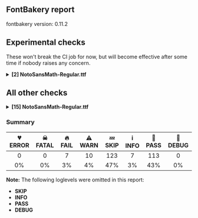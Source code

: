 ## FontBakery report

fontbakery version: 0.11.2

<h2>Experimental checks</h2><p>These won't break the CI job for now, but will become effective after some time if nobody raises any concern.</p><details><summary><b>[2] NotoSansMath-Regular.ttf</b></summary><div><details><summary>🔥 <b>FAIL:</b> Check tabular widths don't have kerning. (<a href="https://font-bakery.readthedocs.io/en/stable/fontbakery/profiles/universal.html#com.google.fonts/check/tabular_kerning">com.google.fonts/check/tabular_kerning</a>)</summary><div>


* 🔥 **FAIL** Kerning between zero and u1D6E8.ssty2 is not zero [code: has-tabular-kerning]
* 🔥 **FAIL** Kerning between one and u1D6E8.ssty2 is not zero [code: has-tabular-kerning]
* 🔥 **FAIL** Kerning between two and u1D6E8.ssty2 is not zero [code: has-tabular-kerning]
* 🔥 **FAIL** Kerning between three and u1D6E8.ssty2 is not zero [code: has-tabular-kerning]
* 🔥 **FAIL** Kerning between four and u1D6E8.ssty2 is not zero [code: has-tabular-kerning]
* 🔥 **FAIL** Kerning between five and u1D6E8.ssty2 is not zero [code: has-tabular-kerning]
* 🔥 **FAIL** Kerning between six and u1D6E8.ssty2 is not zero [code: has-tabular-kerning]
* 🔥 **FAIL** Kerning between seven and u1D6E8.ssty2 is not zero [code: has-tabular-kerning]
* 🔥 **FAIL** Kerning between eight and u1D6E8.ssty2 is not zero [code: has-tabular-kerning]
* 🔥 **FAIL** Kerning between nine and u1D6E8.ssty2 is not zero [code: has-tabular-kerning]
</div></details><details><summary>🔥 <b>FAIL:</b> Ensure the font supports case swapping for all its glyphs. (<a href="https://font-bakery.readthedocs.io/en/stable/fontbakery/profiles/universal.html#com.google.fonts/check/case_mapping">com.google.fonts/check/case_mapping</a>)</summary><div>


* 🔥 **FAIL** The following glyphs lack their case-swapping counterparts:

| Glyph present in the font | Missing case-swapping counterpart |
| :--- | :--- |
| U+0123: LATIN SMALL LETTER G WITH CEDILLA | U+0122: LATIN CAPITAL LETTER G WITH CEDILLA |

 [code: missing-case-counterparts]
</div></details><br></div></details><h2>All other checks</h2><details><summary><b>[15] NotoSansMath-Regular.ttf</b></summary><div><details><summary>🔥 <b>FAIL:</b> Check Google Fonts glyph coverage. (<a href="https://font-bakery.readthedocs.io/en/stable/fontbakery/profiles/googlefonts.html#com.google.fonts/check/glyph_coverage">com.google.fonts/check/glyph_coverage</a>)</summary><div>


* 🔥 **FAIL** Missing required codepoints:

	- 0x00A1 (INVERTED EXCLAMATION MARK)


	- 0x00A8 (DIAERESIS)


	- 0x00AA (FEMININE ORDINAL INDICATOR)


	- 0x00AB (LEFT-POINTING DOUBLE ANGLE QUOTATION MARK)


	- 0x00AF (MACRON)


	- 0x00B4 (ACUTE ACCENT)


	- 0x00B6 (PILCROW SIGN)


	- 0x00BA (MASCULINE ORDINAL INDICATOR)


	- 0x00BB (RIGHT-POINTING DOUBLE ANGLE QUOTATION MARK)


	- 0x00BF (INVERTED QUESTION MARK)


	- 0x00C0 (LATIN CAPITAL LETTER A WITH GRAVE)


	- 0x00C1 (LATIN CAPITAL LETTER A WITH ACUTE)


	- 0x00C2 (LATIN CAPITAL LETTER A WITH CIRCUMFLEX)


	- 0x00C3 (LATIN CAPITAL LETTER A WITH TILDE)


	- 0x00C4 (LATIN CAPITAL LETTER A WITH DIAERESIS)


	- 0x00C6 (LATIN CAPITAL LETTER AE)


	- 0x00C8 (LATIN CAPITAL LETTER E WITH GRAVE)


	- 0x00C9 (LATIN CAPITAL LETTER E WITH ACUTE)


	- 0x00CA (LATIN CAPITAL LETTER E WITH CIRCUMFLEX)


	- 0x00CB (LATIN CAPITAL LETTER E WITH DIAERESIS)


	- 0x00CC (LATIN CAPITAL LETTER I WITH GRAVE)


	- 0x00CD (LATIN CAPITAL LETTER I WITH ACUTE)


	- 0x00CE (LATIN CAPITAL LETTER I WITH CIRCUMFLEX)


	- 0x00CF (LATIN CAPITAL LETTER I WITH DIAERESIS)


	- 0x00D1 (LATIN CAPITAL LETTER N WITH TILDE)


	- 0x00D2 (LATIN CAPITAL LETTER O WITH GRAVE)


	- 0x00D3 (LATIN CAPITAL LETTER O WITH ACUTE)


	- 0x00D4 (LATIN CAPITAL LETTER O WITH CIRCUMFLEX)


	- 0x00D5 (LATIN CAPITAL LETTER O WITH TILDE)


	- 0x00D6 (LATIN CAPITAL LETTER O WITH DIAERESIS)


	- 0x00D8 (LATIN CAPITAL LETTER O WITH STROKE)


	- 0x00D9 (LATIN CAPITAL LETTER U WITH GRAVE)


	- 0x00DA (LATIN CAPITAL LETTER U WITH ACUTE)


	- 0x00DB (LATIN CAPITAL LETTER U WITH CIRCUMFLEX)


	- 0x00DC (LATIN CAPITAL LETTER U WITH DIAERESIS)


	- 0x00DD (LATIN CAPITAL LETTER Y WITH ACUTE)


	- 0x00DF (LATIN SMALL LETTER SHARP S)


	- 0x00E0 (LATIN SMALL LETTER A WITH GRAVE)


	- 0x00E1 (LATIN SMALL LETTER A WITH ACUTE)


	- 0x00E2 (LATIN SMALL LETTER A WITH CIRCUMFLEX)


	- 0x00E3 (LATIN SMALL LETTER A WITH TILDE)


	- 0x00E4 (LATIN SMALL LETTER A WITH DIAERESIS)


	- 0x00E6 (LATIN SMALL LETTER AE)


	- 0x00E8 (LATIN SMALL LETTER E WITH GRAVE)


	- 0x00E9 (LATIN SMALL LETTER E WITH ACUTE)


	- 0x00EA (LATIN SMALL LETTER E WITH CIRCUMFLEX)


	- 0x00EB (LATIN SMALL LETTER E WITH DIAERESIS)


	- 0x00EC (LATIN SMALL LETTER I WITH GRAVE)


	- 0x00ED (LATIN SMALL LETTER I WITH ACUTE)


	- 0x00EE (LATIN SMALL LETTER I WITH CIRCUMFLEX)


	- 0x00EF (LATIN SMALL LETTER I WITH DIAERESIS)


	- 0x00F1 (LATIN SMALL LETTER N WITH TILDE)


	- 0x00F2 (LATIN SMALL LETTER O WITH GRAVE)


	- 0x00F3 (LATIN SMALL LETTER O WITH ACUTE)


	- 0x00F4 (LATIN SMALL LETTER O WITH CIRCUMFLEX)


	- 0x00F5 (LATIN SMALL LETTER O WITH TILDE)


	- 0x00F6 (LATIN SMALL LETTER O WITH DIAERESIS)


	- 0x00F8 (LATIN SMALL LETTER O WITH STROKE)


	- 0x00F9 (LATIN SMALL LETTER U WITH GRAVE)


	- 0x00FA (LATIN SMALL LETTER U WITH ACUTE)


	- 0x00FB (LATIN SMALL LETTER U WITH CIRCUMFLEX)


	- 0x00FC (LATIN SMALL LETTER U WITH DIAERESIS)


	- 0x00FD (LATIN SMALL LETTER Y WITH ACUTE)


	- 0x00FF (LATIN SMALL LETTER Y WITH DIAERESIS)


	- 0x0100 (LATIN CAPITAL LETTER A WITH MACRON)


	- 0x0101 (LATIN SMALL LETTER A WITH MACRON)


	- 0x0102 (LATIN CAPITAL LETTER A WITH BREVE)


	- 0x0103 (LATIN SMALL LETTER A WITH BREVE)


	- 0x0104 (LATIN CAPITAL LETTER A WITH OGONEK)


	- 0x0105 (LATIN SMALL LETTER A WITH OGONEK)


	- 0x0106 (LATIN CAPITAL LETTER C WITH ACUTE)


	- 0x0107 (LATIN SMALL LETTER C WITH ACUTE)


	- 0x010A (LATIN CAPITAL LETTER C WITH DOT ABOVE)


	- 0x010B (LATIN SMALL LETTER C WITH DOT ABOVE)


	- 0x010C (LATIN CAPITAL LETTER C WITH CARON)


	- 0x010D (LATIN SMALL LETTER C WITH CARON)


	- 0x010E (LATIN CAPITAL LETTER D WITH CARON)


	- 0x010F (LATIN SMALL LETTER D WITH CARON)


	- 0x0110 (LATIN CAPITAL LETTER D WITH STROKE)


	- 0x0111 (LATIN SMALL LETTER D WITH STROKE)


	- 0x0112 (LATIN CAPITAL LETTER E WITH MACRON)


	- 0x0113 (LATIN SMALL LETTER E WITH MACRON)


	- 0x0116 (LATIN CAPITAL LETTER E WITH DOT ABOVE)


	- 0x0117 (LATIN SMALL LETTER E WITH DOT ABOVE)


	- 0x0118 (LATIN CAPITAL LETTER E WITH OGONEK)


	- 0x0119 (LATIN SMALL LETTER E WITH OGONEK)


	- 0x011A (LATIN CAPITAL LETTER E WITH CARON)


	- 0x011B (LATIN SMALL LETTER E WITH CARON)


	- 0x011E (LATIN CAPITAL LETTER G WITH BREVE)


	- 0x011F (LATIN SMALL LETTER G WITH BREVE)


	- 0x0120 (LATIN CAPITAL LETTER G WITH DOT ABOVE)


	- 0x0121 (LATIN SMALL LETTER G WITH DOT ABOVE)


	- 0x0122 (LATIN CAPITAL LETTER G WITH CEDILLA)


	- 0x0126 (LATIN CAPITAL LETTER H WITH STROKE)


	- 0x0127 (LATIN SMALL LETTER H WITH STROKE)


	- 0x012A (LATIN CAPITAL LETTER I WITH MACRON)


	- 0x012B (LATIN SMALL LETTER I WITH MACRON)


	- 0x012E (LATIN CAPITAL LETTER I WITH OGONEK)


	- 0x012F (LATIN SMALL LETTER I WITH OGONEK)


	- 0x0130 (LATIN CAPITAL LETTER I WITH DOT ABOVE)


	- 0x0136 (LATIN CAPITAL LETTER K WITH CEDILLA)


	- 0x0137 (LATIN SMALL LETTER K WITH CEDILLA)


	- 0x0139 (LATIN CAPITAL LETTER L WITH ACUTE)


	- 0x013A (LATIN SMALL LETTER L WITH ACUTE)


	- 0x013B (LATIN CAPITAL LETTER L WITH CEDILLA)


	- 0x013C (LATIN SMALL LETTER L WITH CEDILLA)


	- 0x013D (LATIN CAPITAL LETTER L WITH CARON)


	- 0x013E (LATIN SMALL LETTER L WITH CARON)


	- 0x0141 (LATIN CAPITAL LETTER L WITH STROKE)


	- 0x0142 (LATIN SMALL LETTER L WITH STROKE)


	- 0x0143 (LATIN CAPITAL LETTER N WITH ACUTE)


	- 0x0144 (LATIN SMALL LETTER N WITH ACUTE)


	- 0x0145 (LATIN CAPITAL LETTER N WITH CEDILLA)


	- 0x0146 (LATIN SMALL LETTER N WITH CEDILLA)


	- 0x0147 (LATIN CAPITAL LETTER N WITH CARON)


	- 0x0148 (LATIN SMALL LETTER N WITH CARON)


	- 0x0150 (LATIN CAPITAL LETTER O WITH DOUBLE ACUTE)


	- 0x0151 (LATIN SMALL LETTER O WITH DOUBLE ACUTE)


	- 0x0152 (LATIN CAPITAL LIGATURE OE)


	- 0x0153 (LATIN SMALL LIGATURE OE)


	- 0x0154 (LATIN CAPITAL LETTER R WITH ACUTE)


	- 0x0155 (LATIN SMALL LETTER R WITH ACUTE)


	- 0x0158 (LATIN CAPITAL LETTER R WITH CARON)


	- 0x0159 (LATIN SMALL LETTER R WITH CARON)


	- 0x015A (LATIN CAPITAL LETTER S WITH ACUTE)


	- 0x015B (LATIN SMALL LETTER S WITH ACUTE)


	- 0x015E (LATIN CAPITAL LETTER S WITH CEDILLA)


	- 0x015F (LATIN SMALL LETTER S WITH CEDILLA)


	- 0x0160 (LATIN CAPITAL LETTER S WITH CARON)


	- 0x0161 (LATIN SMALL LETTER S WITH CARON)


	- 0x0164 (LATIN CAPITAL LETTER T WITH CARON)


	- 0x0165 (LATIN SMALL LETTER T WITH CARON)


	- 0x016A (LATIN CAPITAL LETTER U WITH MACRON)


	- 0x016B (LATIN SMALL LETTER U WITH MACRON)


	- 0x016E (LATIN CAPITAL LETTER U WITH RING ABOVE)


	- 0x016F (LATIN SMALL LETTER U WITH RING ABOVE)


	- 0x0170 (LATIN CAPITAL LETTER U WITH DOUBLE ACUTE)


	- 0x0171 (LATIN SMALL LETTER U WITH DOUBLE ACUTE)


	- 0x0172 (LATIN CAPITAL LETTER U WITH OGONEK)


	- 0x0173 (LATIN SMALL LETTER U WITH OGONEK)


	- 0x0174 (LATIN CAPITAL LETTER W WITH CIRCUMFLEX)


	- 0x0175 (LATIN SMALL LETTER W WITH CIRCUMFLEX)


	- 0x0176 (LATIN CAPITAL LETTER Y WITH CIRCUMFLEX)


	- 0x0177 (LATIN SMALL LETTER Y WITH CIRCUMFLEX)


	- 0x0178 (LATIN CAPITAL LETTER Y WITH DIAERESIS)


	- 0x0179 (LATIN CAPITAL LETTER Z WITH ACUTE)


	- 0x017A (LATIN SMALL LETTER Z WITH ACUTE)


	- 0x017B (LATIN CAPITAL LETTER Z WITH DOT ABOVE)


	- 0x017C (LATIN SMALL LETTER Z WITH DOT ABOVE)


	- 0x017D (LATIN CAPITAL LETTER Z WITH CARON)


	- 0x017E (LATIN SMALL LETTER Z WITH CARON)


	- 0x0218 (LATIN CAPITAL LETTER S WITH COMMA BELOW)


	- 0x0219 (LATIN SMALL LETTER S WITH COMMA BELOW)


	- 0x021A (LATIN CAPITAL LETTER T WITH COMMA BELOW)


	- 0x021B (LATIN SMALL LETTER T WITH COMMA BELOW)


	- 0x02C7 (CARON)


	- 0x02D8 (BREVE)


	- 0x02D9 (DOT ABOVE)


	- 0x02DB (OGONEK)


	- 0x02DC (SMALL TILDE)


	- 0x02DD (DOUBLE ACUTE ACCENT)


	- 0x0328 (COMBINING OGONEK)


	- 0x1E80 (LATIN CAPITAL LETTER W WITH GRAVE)


	- 0x1E81 (LATIN SMALL LETTER W WITH GRAVE)


	- 0x1E82 (LATIN CAPITAL LETTER W WITH ACUTE)


	- 0x1E83 (LATIN SMALL LETTER W WITH ACUTE)


	- 0x1E84 (LATIN CAPITAL LETTER W WITH DIAERESIS)


	- 0x1E85 (LATIN SMALL LETTER W WITH DIAERESIS)


	- 0x1E9E (LATIN CAPITAL LETTER SHARP S)


	- 0x1EF2 (LATIN CAPITAL LETTER Y WITH GRAVE)


	- 0x1EF3 (LATIN SMALL LETTER Y WITH GRAVE)


	- 0x2013 (EN DASH)


	- 0x2014 (EM DASH)


	- 0x201A (SINGLE LOW-9 QUOTATION MARK)


	- 0x201E (DOUBLE LOW-9 QUOTATION MARK)


	- 0x2022 (BULLET)


	- 0x2039 (SINGLE LEFT-POINTING ANGLE QUOTATION MARK)


	- 0x203A (SINGLE RIGHT-POINTING ANGLE QUOTATION MARK)


	- 0x2122 (TRADE MARK SIGN)
 [code: missing-codepoints]
</div></details><details><summary>🔥 <b>FAIL:</b> Version number has increased since previous release on Google Fonts? (<a href="https://font-bakery.readthedocs.io/en/stable/fontbakery/profiles/googlefonts.html#com.google.fonts/check/version_bump">com.google.fonts/check/version_bump</a>)</summary><div>


* 🔥 **FAIL** Version number 2.539 is equal to version on google/fonts **GitHub repo**.
</div></details><details><summary>🔥 <b>FAIL:</b> Noto fonts must have an ARTICLE.en_us.html file (<a href="https://font-bakery.readthedocs.io/en/stable/fontbakery/profiles/googlefonts.html#com.google.fonts/check/description/noto_has_article">com.google.fonts/check/description/noto_has_article</a>)</summary><div>


* 🔥 **FAIL** This is a Noto font but it lacks an ARTICLE.en_us.html file [code: missing-article]
</div></details><details><summary>🔥 <b>FAIL:</b> Checking OS/2 usWinAscent & usWinDescent. (<a href="https://font-bakery.readthedocs.io/en/stable/fontbakery/profiles/universal.html#com.google.fonts/check/family/win_ascent_and_descent">com.google.fonts/check/family/win_ascent_and_descent</a>)</summary><div>


* 🔥 **FAIL** OS/2.usWinAscent value should be equal or greater than 2962, but got 2685 instead [code: ascent]
* 🔥 **FAIL** OS/2.usWinDescent value should be equal or greater than 2406, but got 1572 instead [code: descent]
</div></details><details><summary>🔥 <b>FAIL:</b> Check that legacy accents aren't used in composite glyphs. (<a href="https://font-bakery.readthedocs.io/en/stable/fontbakery/profiles/universal.html#com.google.fonts/check/legacy_accents">com.google.fonts/check/legacy_accents</a>)</summary><div>


* 🔥 **FAIL** Width of legacy accent "grave" is zero. [code: legacy-accents-width]
* ⚠ **WARN** Glyph "Aring" has a legacy accent component  (ring). It needs to be replaced by a combining mark. [code: legacy-accents-component]
* ⚠ **WARN** Glyph "Ccedilla" has a legacy accent component  (cedilla). It needs to be replaced by a combining mark. [code: legacy-accents-component]
* ⚠ **WARN** Glyph "ccedilla" has a legacy accent component  (cedilla). It needs to be replaced by a combining mark. [code: legacy-accents-component]
</div></details><details><summary>⚠ <b>WARN:</b> Check for codepoints not covered by METADATA subsets. (<a href="https://font-bakery.readthedocs.io/en/stable/fontbakery/profiles/googlefonts.html#com.google.fonts/check/metadata/unreachable_subsetting">com.google.fonts/check/metadata/unreachable_subsetting</a>)</summary><div>


* ⚠ **WARN** The following codepoints supported by the font are not covered by
    any subsets defined in the font's metadata file, and will never
    be served. You can solve this by either manually adding additional
    subset declarations to METADATA.pb, or by editing the glyphset
    definitions.

 * U+02D4 MODIFIER LETTER UP TACK: not included in any glyphset definition
 * U+02D5 MODIFIER LETTER DOWN TACK: not included in any glyphset definition
 * U+0306 COMBINING BREVE: try adding one of: tifinagh, old-permic
 * U+030A COMBINING RING ABOVE: try adding syriac
 * U+030B COMBINING DOUBLE ACUTE ACCENT: try adding one of: osage, cherokee
 * U+030C COMBINING CARON: try adding one of: cherokee, tai-le
 * U+0311 COMBINING INVERTED BREVE: try adding coptic
 * U+0312 COMBINING TURNED COMMA ABOVE: not included in any glyphset definition
 * U+0326 COMBINING COMMA BELOW: not included in any glyphset definition
 * U+0327 COMBINING CEDILLA: not included in any glyphset definition
 * U+032C COMBINING CARON BELOW: not included in any glyphset definition
 * U+032D COMBINING CIRCUMFLEX ACCENT BELOW: try adding syriac
 * U+032E COMBINING BREVE BELOW: try adding syriac
 * U+032F COMBINING INVERTED BREVE BELOW: not included in any glyphset definition
 * U+0331 COMBINING MACRON BELOW: try adding one of: cherokee, syriac, tifinagh, gothic, caucasian-albanian
 * U+0332 COMBINING LOW LINE: not included in any glyphset definition
 * U+0333 COMBINING DOUBLE LOW LINE: not included in any glyphset definition
 * U+0338 COMBINING LONG SOLIDUS OVERLAY: not included in any glyphset definition
 * U+033A COMBINING INVERTED BRIDGE BELOW: not included in any glyphset definition
 * U+033F COMBINING DOUBLE OVERLINE: try adding coptic
 * U+0346 COMBINING BRIDGE ABOVE: not included in any glyphset definition
 * U+034D COMBINING LEFT RIGHT ARROW BELOW: not included in any glyphset definition
 * U+1D46 MODIFIER LETTER SMALL TURNED AE: not included in any glyphset definition
 * U+2000 EN QUAD: not included in any glyphset definition
 * U+2001 EM QUAD: not included in any glyphset definition
 * U+2003 EM SPACE: try adding nushu
 * U+2004 THREE-PER-EM SPACE: not included in any glyphset definition
 * U+2005 FOUR-PER-EM SPACE: not included in any glyphset definition
 * U+2006 SIX-PER-EM SPACE: not included in any glyphset definition
 * U+2007 FIGURE SPACE: not included in any glyphset definition
 * U+2008 PUNCTUATION SPACE: not included in any glyphset definition
 * U+200A HAIR SPACE: not included in any glyphset definition
 * U+2016 DOUBLE VERTICAL LINE: not included in any glyphset definition
 * U+2021 DOUBLE DAGGER: try adding adlam
 * U+202F NARROW NO-BREAK SPACE: try adding one of: yi, mongolian
 * U+205F MEDIUM MATHEMATICAL SPACE: not included in any glyphset definition
 * U+210F PLANCK CONSTANT OVER TWO PI: not included in any glyphset definition
 * U+2118 SCRIPT CAPITAL P: not included in any glyphset definition
 * U+2126 OHM SIGN: not included in any glyphset definition
 * U+2127 INVERTED OHM SIGN: not included in any glyphset definition
 * U+23B7 RADICAL SYMBOL BOTTOM: not included in any glyphset definition
 * U+2500 BOX DRAWINGS LIGHT HORIZONTAL: not included in any glyphset definition
 * U+250C BOX DRAWINGS LIGHT DOWN AND RIGHT: not included in any glyphset definition
 * U+2510 BOX DRAWINGS LIGHT DOWN AND LEFT: not included in any glyphset definition
 * U+2514 BOX DRAWINGS LIGHT UP AND RIGHT: not included in any glyphset definition
 * U+2518 BOX DRAWINGS LIGHT UP AND LEFT: not included in any glyphset definition
 * U+2550 BOX DRAWINGS DOUBLE HORIZONTAL: not included in any glyphset definition
 * U+2571 BOX DRAWINGS LIGHT DIAGONAL UPPER RIGHT TO LOWER LEFT: not included in any glyphset definition
 * U+2572 BOX DRAWINGS LIGHT DIAGONAL UPPER LEFT TO LOWER RIGHT: not included in any glyphset definition
 * U+2577 BOX DRAWINGS LIGHT DOWN: not included in any glyphset definition
 * U+25A0 BLACK SQUARE: try adding symbols
 * U+25A1 WHITE SQUARE: try adding symbols
 * U+25A2 WHITE SQUARE WITH ROUNDED CORNERS: try adding symbols
 * U+25A3 WHITE SQUARE CONTAINING BLACK SMALL SQUARE: try adding symbols
 * U+25A4 SQUARE WITH HORIZONTAL FILL: try adding symbols
 * U+25A5 SQUARE WITH VERTICAL FILL: try adding symbols
 * U+25A6 SQUARE WITH ORTHOGONAL CROSSHATCH FILL: try adding symbols
 * U+25A7 SQUARE WITH UPPER LEFT TO LOWER RIGHT FILL: try adding symbols
 * U+25A8 SQUARE WITH UPPER RIGHT TO LOWER LEFT FILL: try adding symbols
 * U+25A9 SQUARE WITH DIAGONAL CROSSHATCH FILL: try adding symbols
 * U+25AA BLACK SMALL SQUARE: try adding symbols
 * U+25AB WHITE SMALL SQUARE: try adding symbols
 * U+25AC BLACK RECTANGLE: try adding symbols
 * U+25AD WHITE RECTANGLE: try adding symbols
 * U+25AE BLACK VERTICAL RECTANGLE: try adding symbols
 * U+25B0 BLACK PARALLELOGRAM: try adding symbols
 * U+25B1 WHITE PARALLELOGRAM: try adding symbols
 * U+25B2 BLACK UP-POINTING TRIANGLE: try adding symbols
 * U+25B4 BLACK UP-POINTING SMALL TRIANGLE: try adding symbols
 * U+25B5 WHITE UP-POINTING SMALL TRIANGLE: try adding symbols
 * U+25B6 BLACK RIGHT-POINTING TRIANGLE: try adding symbols
 * U+25B8 BLACK RIGHT-POINTING SMALL TRIANGLE: try adding symbols
 * U+25B9 WHITE RIGHT-POINTING SMALL TRIANGLE: try adding symbols
 * U+25BA BLACK RIGHT-POINTING POINTER: try adding symbols
 * U+25BB WHITE RIGHT-POINTING POINTER: try adding symbols
 * U+25BC BLACK DOWN-POINTING TRIANGLE: try adding symbols
 * U+25BE BLACK DOWN-POINTING SMALL TRIANGLE: try adding symbols
 * U+25BF WHITE DOWN-POINTING SMALL TRIANGLE: try adding symbols
 * U+25C0 BLACK LEFT-POINTING TRIANGLE: try adding symbols
 * U+25C2 BLACK LEFT-POINTING SMALL TRIANGLE: try adding symbols
 * U+25C3 WHITE LEFT-POINTING SMALL TRIANGLE: try adding symbols
 * U+25C4 BLACK LEFT-POINTING POINTER: try adding symbols
 * U+25C5 WHITE LEFT-POINTING POINTER: try adding symbols
 * U+25C6 BLACK DIAMOND: try adding symbols
 * U+25C7 WHITE DIAMOND: try adding symbols
 * U+25C8 WHITE DIAMOND CONTAINING BLACK SMALL DIAMOND: try adding symbols
 * U+25C9 FISHEYE: try adding symbols
 * U+25CB WHITE CIRCLE: try adding symbols
 * U+25CD CIRCLE WITH VERTICAL FILL: try adding symbols
 * U+25CE BULLSEYE: try adding symbols
 * U+25CF BLACK CIRCLE: try adding symbols
 * U+25D0 CIRCLE WITH LEFT HALF BLACK: try adding symbols
 * U+25D1 CIRCLE WITH RIGHT HALF BLACK: try adding symbols
 * U+25D2 CIRCLE WITH LOWER HALF BLACK: try adding symbols
 * U+25D3 CIRCLE WITH UPPER HALF BLACK: try adding symbols
 * U+25D4 CIRCLE WITH UPPER RIGHT QUADRANT BLACK: try adding symbols
 * U+25D5 CIRCLE WITH ALL BUT UPPER LEFT QUADRANT BLACK: try adding symbols
 * U+25D6 LEFT HALF BLACK CIRCLE: try adding symbols
 * U+25D7 RIGHT HALF BLACK CIRCLE: try adding symbols
 * U+25D8 INVERSE BULLET: try adding symbols
 * U+25D9 INVERSE WHITE CIRCLE: try adding symbols
 * U+25DA UPPER HALF INVERSE WHITE CIRCLE: try adding symbols
 * U+25DB LOWER HALF INVERSE WHITE CIRCLE: try adding symbols
 * U+25DC UPPER LEFT QUADRANT CIRCULAR ARC: try adding symbols
 * U+25DD UPPER RIGHT QUADRANT CIRCULAR ARC: try adding symbols
 * U+25DE LOWER RIGHT QUADRANT CIRCULAR ARC: try adding symbols
 * U+25DF LOWER LEFT QUADRANT CIRCULAR ARC: try adding symbols
 * U+25E0 UPPER HALF CIRCLE: try adding symbols
 * U+25E1 LOWER HALF CIRCLE: try adding symbols
 * U+25E2 BLACK LOWER RIGHT TRIANGLE: try adding symbols
 * U+25E3 BLACK LOWER LEFT TRIANGLE: try adding symbols
 * U+25E4 BLACK UPPER LEFT TRIANGLE: try adding symbols
 * U+25E5 BLACK UPPER RIGHT TRIANGLE: try adding symbols
 * U+25E6 WHITE BULLET: try adding symbols
 * U+25E7 SQUARE WITH LEFT HALF BLACK: try adding symbols
 * U+25E8 SQUARE WITH RIGHT HALF BLACK: try adding symbols
 * U+25E9 SQUARE WITH UPPER LEFT DIAGONAL HALF BLACK: try adding symbols
 * U+25EA SQUARE WITH LOWER RIGHT DIAGONAL HALF BLACK: try adding symbols
 * U+25EB WHITE SQUARE WITH VERTICAL BISECTING LINE: try adding symbols
 * U+25EC WHITE UP-POINTING TRIANGLE WITH DOT: try adding symbols
 * U+25ED UP-POINTING TRIANGLE WITH LEFT HALF BLACK: try adding symbols
 * U+25EE UP-POINTING TRIANGLE WITH RIGHT HALF BLACK: try adding symbols
 * U+25EF LARGE CIRCLE: try adding symbols
 * U+25F0 WHITE SQUARE WITH UPPER LEFT QUADRANT: try adding symbols
 * U+25F1 WHITE SQUARE WITH LOWER LEFT QUADRANT: try adding symbols
 * U+25F2 WHITE SQUARE WITH LOWER RIGHT QUADRANT: try adding symbols
 * U+25F3 WHITE SQUARE WITH UPPER RIGHT QUADRANT: try adding symbols
 * U+25F4 WHITE CIRCLE WITH UPPER LEFT QUADRANT: try adding symbols
 * U+25F5 WHITE CIRCLE WITH LOWER LEFT QUADRANT: try adding symbols
 * U+25F6 WHITE CIRCLE WITH LOWER RIGHT QUADRANT: try adding symbols
 * U+25F7 WHITE CIRCLE WITH UPPER RIGHT QUADRANT: try adding symbols
 * U+25F8 UPPER LEFT TRIANGLE: try adding symbols
 * U+25F9 UPPER RIGHT TRIANGLE: try adding symbols
 * U+25FA LOWER LEFT TRIANGLE: try adding symbols
 * U+25FC BLACK MEDIUM SQUARE: try adding symbols
 * U+25FD WHITE MEDIUM SMALL SQUARE: try adding symbols
 * U+25FE BLACK MEDIUM SMALL SQUARE: try adding symbols
 * U+25FF LOWER RIGHT TRIANGLE: try adding symbols
 * U+2605 BLACK STAR: try adding symbols
 * U+2606 WHITE STAR: try adding symbols
 * U+26AA MEDIUM WHITE CIRCLE: try adding symbols
 * U+26AB MEDIUM BLACK CIRCLE: try adding symbols
 * U+2713 CHECK MARK: try adding symbols
 * U+2739 TWELVE POINTED BLACK STAR: try adding symbols
 * U+2B16 DIAMOND WITH LEFT HALF BLACK: try adding symbols
 * U+2B17 DIAMOND WITH RIGHT HALF BLACK: try adding symbols
 * U+2B18 DIAMOND WITH TOP HALF BLACK: try adding symbols
 * U+2B19 DIAMOND WITH BOTTOM HALF BLACK: try adding symbols
 * U+2B1A DOTTED SQUARE: try adding symbols
 * U+2B1B BLACK LARGE SQUARE: try adding symbols
 * U+2B1D BLACK VERY SMALL SQUARE: try adding symbols
 * U+2B24 BLACK LARGE CIRCLE: try adding symbols
 * U+2B25 BLACK MEDIUM DIAMOND: try adding symbols
 * U+1F780 BLACK LEFT-POINTING ISOSCELES RIGHT TRIANGLE: try adding symbols
 * U+1F781 BLACK UP-POINTING ISOSCELES RIGHT TRIANGLE: try adding symbols
 * U+1F782 BLACK RIGHT-POINTING ISOSCELES RIGHT TRIANGLE: try adding symbols
 * U+1F783 BLACK DOWN-POINTING ISOSCELES RIGHT TRIANGLE: try adding symbols
 * U+1F784 BLACK SLIGHTLY SMALL CIRCLE: try adding symbols
 * U+1F785 MEDIUM BOLD WHITE CIRCLE: try adding symbols
 * U+1F786 BOLD WHITE CIRCLE: try adding symbols
 * U+1F787 HEAVY WHITE CIRCLE: try adding symbols
 * U+1F788 VERY HEAVY WHITE CIRCLE: try adding symbols
 * U+1F789 EXTREMELY HEAVY WHITE CIRCLE: try adding symbols
 * U+1F78A WHITE CIRCLE CONTAINING BLACK SMALL CIRCLE: try adding symbols
 * U+1F78B ROUND TARGET: try adding symbols
 * U+1F78C BLACK TINY SQUARE: try adding symbols
 * U+1F78D BLACK SLIGHTLY SMALL SQUARE: try adding symbols
 * U+1F78E LIGHT WHITE SQUARE: try adding symbols
 * U+1F78F MEDIUM WHITE SQUARE: try adding symbols
 * U+1F790 BOLD WHITE SQUARE: try adding symbols
 * U+1F791 HEAVY WHITE SQUARE: try adding symbols
 * U+1F792 VERY HEAVY WHITE SQUARE: try adding symbols
 * U+1F793 EXTREMELY HEAVY WHITE SQUARE: try adding symbols
 * U+1F794 WHITE SQUARE CONTAINING BLACK VERY SMALL SQUARE: try adding symbols
 * U+1F795 WHITE SQUARE CONTAINING BLACK MEDIUM SQUARE: try adding symbols
 * U+1F796 SQUARE TARGET: try adding symbols
 * U+1F797 BLACK TINY DIAMOND: try adding symbols
 * U+1F798 BLACK VERY SMALL DIAMOND: try adding symbols
 * U+1F799 BLACK MEDIUM SMALL DIAMOND: try adding symbols
 * U+1F79A WHITE DIAMOND CONTAINING BLACK VERY SMALL DIAMOND: try adding symbols
 * U+1F79B WHITE DIAMOND CONTAINING BLACK MEDIUM DIAMOND: try adding symbols
 * U+1F79C DIAMOND TARGET: try adding symbols
 * U+1F79D BLACK TINY LOZENGE: try adding symbols
 * U+1F79E BLACK VERY SMALL LOZENGE: try adding symbols
 * U+1F79F BLACK MEDIUM SMALL LOZENGE: try adding symbols
 * U+1F7A0 WHITE LOZENGE CONTAINING BLACK SMALL LOZENGE: try adding symbols
 * U+1F7A1 THIN GREEK CROSS: try adding symbols
 * U+1F7A2 LIGHT GREEK CROSS: try adding symbols
 * U+1F7A3 MEDIUM GREEK CROSS: try adding symbols
 * U+1F7A4 BOLD GREEK CROSS: try adding symbols
 * U+1F7A5 VERY BOLD GREEK CROSS: try adding symbols
 * U+1F7A6 VERY HEAVY GREEK CROSS: try adding symbols
 * U+1F7A7 EXTREMELY HEAVY GREEK CROSS: try adding symbols
 * U+1F7A8 THIN SALTIRE: try adding symbols
 * U+1F7A9 LIGHT SALTIRE: try adding symbols
 * U+1F7AA MEDIUM SALTIRE: try adding symbols
 * U+1F7AB BOLD SALTIRE: try adding symbols
 * U+1F7AC HEAVY SALTIRE: try adding symbols
 * U+1F7AD VERY HEAVY SALTIRE: try adding symbols
 * U+1F7AE EXTREMELY HEAVY SALTIRE: try adding symbols
 * U+1F7AF LIGHT FIVE SPOKED ASTERISK: try adding symbols
 * U+1F7B0 MEDIUM FIVE SPOKED ASTERISK: try adding symbols
 * U+1F7B1 BOLD FIVE SPOKED ASTERISK: try adding symbols
 * U+1F7B2 HEAVY FIVE SPOKED ASTERISK: try adding symbols
 * U+1F7B3 VERY HEAVY FIVE SPOKED ASTERISK: try adding symbols
 * U+1F7B4 EXTREMELY HEAVY FIVE SPOKED ASTERISK: try adding symbols
 * U+1F7B5 LIGHT SIX SPOKED ASTERISK: try adding symbols
 * U+1F7B6 MEDIUM SIX SPOKED ASTERISK: try adding symbols
 * U+1F7B7 BOLD SIX SPOKED ASTERISK: try adding symbols
 * U+1F7B8 HEAVY SIX SPOKED ASTERISK: try adding symbols
 * U+1F7B9 VERY HEAVY SIX SPOKED ASTERISK: try adding symbols
 * U+1F7BA EXTREMELY HEAVY SIX SPOKED ASTERISK: try adding symbols
 * U+1F7BB LIGHT EIGHT SPOKED ASTERISK: try adding symbols
 * U+1F7BC MEDIUM EIGHT SPOKED ASTERISK: try adding symbols
 * U+1F7BD BOLD EIGHT SPOKED ASTERISK: try adding symbols
 * U+1F7BE HEAVY EIGHT SPOKED ASTERISK: try adding symbols
 * U+1F7BF VERY HEAVY EIGHT SPOKED ASTERISK: try adding symbols
 * U+1F7C0 LIGHT THREE POINTED BLACK STAR: try adding symbols
 * U+1F7C1 MEDIUM THREE POINTED BLACK STAR: try adding symbols
 * U+1F7C2 THREE POINTED BLACK STAR: try adding symbols
 * U+1F7C3 MEDIUM THREE POINTED PINWHEEL STAR: try adding symbols
 * U+1F7C4 LIGHT FOUR POINTED BLACK STAR: try adding symbols
 * U+1F7C5 MEDIUM FOUR POINTED BLACK STAR: try adding symbols
 * U+1F7C6 FOUR POINTED BLACK STAR: try adding symbols
 * U+1F7C7 MEDIUM FOUR POINTED PINWHEEL STAR: try adding symbols
 * U+1F7C8 REVERSE LIGHT FOUR POINTED PINWHEEL STAR: try adding symbols
 * U+1F7C9 LIGHT FIVE POINTED BLACK STAR: try adding symbols
 * U+1F7CA HEAVY FIVE POINTED BLACK STAR: try adding symbols
 * U+1F7CB MEDIUM SIX POINTED BLACK STAR: try adding symbols
 * U+1F7CC HEAVY SIX POINTED BLACK STAR: try adding symbols
 * U+1F7CD SIX POINTED PINWHEEL STAR: try adding symbols
 * U+1F7CE MEDIUM EIGHT POINTED BLACK STAR: try adding symbols
 * U+1F7CF HEAVY EIGHT POINTED BLACK STAR: try adding symbols
 * U+1F7D0 VERY HEAVY EIGHT POINTED BLACK STAR: try adding symbols
 * U+1F7D1 HEAVY EIGHT POINTED PINWHEEL STAR: try adding symbols
 * U+1F7D2 LIGHT TWELVE POINTED BLACK STAR: try adding symbols
 * U+1F7D3 HEAVY TWELVE POINTED BLACK STAR: try adding symbols
 * U+1F7D4 HEAVY TWELVE POINTED PINWHEEL STAR: try adding symbols
 * U+1F7D5 CIRCLED TRIANGLE: try adding symbols
 * U+1F7D6 NEGATIVE CIRCLED TRIANGLE: try adding symbols
 * U+1F7D7 CIRCLED SQUARE: try adding symbols
 * U+1F7D8 NEGATIVE CIRCLED SQUARE: try adding symbols

Or you can add the above codepoints to one of the subsets supported by the font: `cyrillic`, `cyrillic-ext`, `greek-ext`, `latin`, `latin-ext`, `math` [code: unreachable-subsetting]
</div></details><details><summary>⚠ <b>WARN:</b> Glyphs are similiar to Google Fonts version? (<a href="https://font-bakery.readthedocs.io/en/stable/fontbakery/profiles/googlefonts.html#com.google.fonts/check/production_glyphs_similarity">com.google.fonts/check/production_glyphs_similarity</a>)</summary><div>


* ⚠ **WARN** Following glyphs differ greatly from Google Fonts version:
	* infinity
	* u1D49C
	* u1D49E
	* u1D49F
	* u1D4A2
	* u1D4A6
	* u1D4A9
	* u1D4AA
	* u1D4AB
	* u1D4AC
	* u1D4AE
	* u1D4AF
	* u1D4B0
	* u1D4B1
	* u1D4B2
	* u1D4B3
	* u1D4B4
	* u1D4B5
	* u1D4D0
	* u1D4D1
	* u1D4D2
	* u1D4D3
	* u1D4D4
	* u1D4D5
	* u1D4D6
	* u1D4D7
	* u1D4D8
	* u1D4DA
	* u1D4DB
	* u1D4DC
	* u1D4DD
	* u1D4DE
	* u1D4DF
	* u1D4E0
	* u1D4E1
	* u1D4E2
	* u1D4E3
	* u1D4E4
	* u1D4E5
	* u1D4E6
	* u1D4E7
	* u1D4E8
	* u1D4E9
	* u1D56A
	* u1D670
	* u1D671
	* u1D673
	* u1D676
	* u1D677
	* u1D678
	* u1D679
	* u1D67A
	* u1D67B
	* u1D67C
	* u1D67D
	* u1D67E
	* u1D67F
	* u1D680
	* u1D681
	* u1D683
	* u1D684
	* u1D685
	* u1D686
	* u1D68A
	* u1D68B
	* u1D68C
	* u1D68D
	* u1D68E
	* u1D690
	* u1D691
	* u1D692
	* u1D693
	* u1D694
	* u1D695
	* u1D696
	* u1D697
	* u1D698
	* u1D699
	* u1D69A
	* u1D69B
	* u1D69C
	* u1D69D
	* u1D69E
	* u1D6A0
	* u1D6A5
	* u1D6E7
	* u1D6E8
	* u1D6E9
	* u1D6EB
	* u1D6EC
	* u1D6EF
	* u1D6F1
	* u1D6F3
	* u1D6F4
	* u1D6F6
	* u1D6F8
	* u1D6F9
	* u1D6FA
	* u1D6FD
	* u1D6FE
	* u1D6FF
	* u1D700
	* u1D701
	* u1D702
	* u1D703
	* u1D705
	* u1D706
	* u1D707
	* u1D709
	* u1D70C
	* u1D70E
	* u1D70F
	* u1D711
	* u1D712
	* u1D713
	* u1D714
	* u1D715
	* u1D716
	* u1D717
	* u1D719
	* u1D71A
	* u1D7CA
	* u1D7CB
	* u1D7F6
	* u1D7F7
	* u1D7F8
	* u1D7F9
	* u1D7FA
	* u1D7FB
	* u1D7FC
	* u1D7FD
	* u1D7FE
	* u1D7FF
	* uni20D0
	* uni20D1
	* uni20D6
	* uni20D7
	* uni20E1
	* uni20E7
	* uni20EC
	* uni20ED
	* uni20EE
	* uni20EF
	* uni210A
	* uni2110
	* uni212F
	* uni2134
	* uni221B
	* uni221C
	* uni222E
	* uni222F
	* uni2230
	* uni2231
	* uni2232
	* uni2233
	* uni239C
	* uni239F
	* uni23A1
	* uni23A3
	* uni23A4
	* uni23A6
	* uni23A7
	* uni23A8
	* uni23A9
	* uni23AA
	* uni23AB
	* uni23AC
	* uni23AD
	* uni23DC
	* uni23DD
	* uni23DE
	* uni23DF
	* uni23E0
	* uni23E1
	* uni25FB
	* uni27E6
	* uni27E7
	* uni27EA
	* uni27EB
	* uni2980
	* uni2983
	* uni2984
	* uni2985
	* uni29DC
	* uni29DD
	* uni29DE
	* uni2A04
	* uni2A0E
	* uni2A0F
	* uni2A10
	* uni2A11
	* uni2A16
	* uni2A18
	* uni2A3F
	* uni2AF4 and uni2AFC
</div></details><details><summary>⚠ <b>WARN:</b> Ensure fonts have ScriptLangTags declared on the 'meta' table. (<a href="https://font-bakery.readthedocs.io/en/stable/fontbakery/profiles/googlefonts.html#com.google.fonts/check/meta/script_lang_tags">com.google.fonts/check/meta/script_lang_tags</a>)</summary><div>


* ⚠ **WARN** This font file does not have a 'meta' table. [code: lacks-meta-table]
</div></details><details><summary>⚠ <b>WARN:</b> Check font contains no unreachable glyphs (<a href="https://font-bakery.readthedocs.io/en/stable/fontbakery/profiles/universal.html#com.google.fonts/check/unreachable_glyphs">com.google.fonts/check/unreachable_glyphs</a>)</summary><div>


* ⚠ **WARN** The following glyphs could not be reached by codepoint or substitution rules:

	- arrowdblup.x

	- arrowleft.l

	- arrowleft.x

	- arrowright.r

	- arrowup.x

	- backslash.s1

	- backslash.s2

	- backslash.s3

	- backslash.s4

	- braceleft.s1

	- braceleft.s10

	- braceleft.s11

	- braceleft.s12

	- braceleft.s2

	- braceleft.s3

	- braceleft.s4

	- braceleft.s5

	- braceleft.s6

	- braceleft.s7

	- braceleft.s8

	- braceleft.s9

	- braceright.s1

	- braceright.s10

	- braceright.s11

	- braceright.s12

	- braceright.s2

	- braceright.s3

	- braceright.s4

	- braceright.s5

	- braceright.s6

	- braceright.s7

	- braceright.s8

	- braceright.s9

	- bracketleft.s1

	- bracketleft.s10

	- bracketleft.s11

	- bracketleft.s12

	- bracketleft.s2

	- bracketleft.s3

	- bracketleft.s4

	- bracketleft.s5

	- bracketleft.s6

	- bracketleft.s7

	- bracketleft.s8

	- bracketleft.s9

	- bracketright.s1

	- bracketright.s10

	- bracketright.s11

	- bracketright.s12

	- bracketright.s2

	- bracketright.s3

	- bracketright.s4

	- bracketright.s5

	- bracketright.s6

	- bracketright.s7

	- bracketright.s8

	- bracketright.s9

	- parenleft.s1

	- parenleft.s10

	- parenleft.s11

	- parenleft.s12

	- parenleft.s2

	- parenleft.s3

	- parenleft.s4

	- parenleft.s5

	- parenleft.s6

	- parenleft.s7

	- parenleft.s8

	- parenleft.s9

	- parenright.s1

	- parenright.s10

	- parenright.s11

	- parenright.s12

	- parenright.s2

	- parenright.s3

	- parenright.s4

	- parenright.s5

	- parenright.s6

	- parenright.s7

	- parenright.s8

	- parenright.s9

	- slash.s1

	- slash.s2

	- slash.s3

	- slash.s4

	- tildecomb.s1

	- tildecomb.s2

	- tildecomb.s3

	- tildecomb.s4

	- tildecomb.s5

	- underscore.s1

	- underscore.s2

	- underscore.s3

	- underscore.s4

	- underscore.s5

	- uni0302.s1

	- uni0302.s2

	- uni0302.s3

	- uni0302.s4

	- uni0302.s5

	- uni030C.s1

	- uni030C.s2

	- uni030C.s3

	- uni030C.s4

	- uni030C.s5

	- uni0330.s1

	- uni0330.s2

	- uni0330.s3

	- uni0330.s4

	- uni0330.s5

	- uni0338.s1

	- uni0338.s2

	- uni0338.s3

	- uni0338.s4

	- uni0338.s5

	- uni203E.s1

	- uni203E.s2

	- uni203E.s3

	- uni203E.s4

	- uni203E.s5

	- uni20D0.s1

	- uni20D0.s2

	- uni20D0.s3

	- uni20D0.s4

	- uni20D0.s5

	- uni20D1.s1

	- uni20D1.s2

	- uni20D1.s3

	- uni20D1.s4

	- uni20D1.s5

	- uni20D6.s1

	- uni20D6.s2

	- uni20D6.s3

	- uni20D6.s4

	- uni20D6.s5

	- uni20D6.x

	- uni20D7.s1

	- uni20D7.s2

	- uni20D7.s3

	- uni20D7.s4

	- uni20D7.s5

	- uni20EC.s1

	- uni20EC.s2

	- uni20EC.s3

	- uni20EC.s4

	- uni20EC.s5

	- uni20ED.s1

	- uni20ED.s2

	- uni20ED.s3

	- uni20ED.s4

	- uni20ED.s5

	- uni20EE.s1

	- uni20EE.s2

	- uni20EE.s3

	- uni20EE.s4

	- uni20EE.s5

	- uni20EE.x

	- uni20EF.s1

	- uni20EF.s2

	- uni20EF.s3

	- uni20EF.s4

	- uni20EF.s5

	- uni220F.s1

	- uni2210.s1

	- uni2211.s1

	- uni221A.s1

	- uni221A.s2

	- uni221A.s3

	- uni221A.s4

	- uni221A.s5

	- uni221A.t

	- uni221A.x

	- uni221B.s1

	- uni221B.s2

	- uni221B.s3

	- uni221B.s4

	- uni221C.s1

	- uni221C.s2

	- uni221C.s3

	- uni221C.s4

	- uni222B.rtlm.s1

	- uni222B.s1

	- uni222C.b

	- uni222C.rtlm.s1

	- uni222C.s1

	- uni222C.t

	- uni222C.x

	- uni222D.b

	- uni222D.rtlm.s1

	- uni222D.s1

	- uni222D.t

	- uni222D.x

	- uni222E.rtlm.s1

	- uni222E.s1

	- uni222F.rtlm.s1

	- uni222F.s1

	- uni2230.rtlm.s1

	- uni2230.s1

	- uni2231.rtlm.s1

	- uni2231.s1

	- uni2232.rtlm.s1

	- uni2232.s1

	- uni2233.rtlm.s1

	- uni2233.s1

	- uni22C0.s1

	- uni22C1.s1

	- uni22C2.s1

	- uni22C3.s1

	- uni2308.s1

	- uni2308.s10

	- uni2308.s11

	- uni2308.s12

	- uni2308.s2

	- uni2308.s3

	- uni2308.s4

	- uni2308.s5

	- uni2308.s6

	- uni2308.s7

	- uni2308.s8

	- uni2308.s9

	- uni2308.t

	- uni2308.x

	- uni2309.s1

	- uni2309.s10

	- uni2309.s11

	- uni2309.s12

	- uni2309.s2

	- uni2309.s3

	- uni2309.s4

	- uni2309.s5

	- uni2309.s6

	- uni2309.s7

	- uni2309.s8

	- uni2309.s9

	- uni2309.t

	- uni2309.x

	- uni230A.b

	- uni230A.s1

	- uni230A.s10

	- uni230A.s11

	- uni230A.s12

	- uni230A.s2

	- uni230A.s3

	- uni230A.s4

	- uni230A.s5

	- uni230A.s6

	- uni230A.s7

	- uni230A.s8

	- uni230A.s9

	- uni230B.b

	- uni230B.s1

	- uni230B.s10

	- uni230B.s11

	- uni230B.s12

	- uni230B.s2

	- uni230B.s3

	- uni230B.s4

	- uni230B.s5

	- uni230B.s6

	- uni230B.s7

	- uni230B.s8

	- uni230B.s9

	- uni23B4.l

	- uni23B4.r

	- uni23B4.s1

	- uni23B4.s2

	- uni23B4.s3

	- uni23B4.s4

	- uni23B4.s5

	- uni23B4.x

	- uni23B5.l

	- uni23B5.r

	- uni23B5.s1

	- uni23B5.s2

	- uni23B5.s3

	- uni23B5.s4

	- uni23B5.s5

	- uni23B5.x

	- uni23DC.l

	- uni23DC.r

	- uni23DC.s1

	- uni23DC.s2

	- uni23DC.s3

	- uni23DC.s4

	- uni23DC.s5

	- uni23DC.x

	- uni23DD.l

	- uni23DD.r

	- uni23DD.s1

	- uni23DD.s2

	- uni23DD.s3

	- uni23DD.s4

	- uni23DD.s5

	- uni23DD.x

	- uni23DE.l

	- uni23DE.m

	- uni23DE.r

	- uni23DE.s1

	- uni23DE.s2

	- uni23DE.s3

	- uni23DE.s4

	- uni23DE.s5

	- uni23DE.x

	- uni23DF.l

	- uni23DF.m

	- uni23DF.r

	- uni23DF.s1

	- uni23DF.s2

	- uni23DF.s3

	- uni23DF.s4

	- uni23DF.s5

	- uni23DF.x

	- uni23E0.l

	- uni23E0.r

	- uni23E0.s1

	- uni23E0.s2

	- uni23E0.s3

	- uni23E0.s4

	- uni23E0.s5

	- uni23E0.x

	- uni23E1.l

	- uni23E1.r

	- uni23E1.s1

	- uni23E1.s2

	- uni23E1.s3

	- uni23E1.s4

	- uni23E1.s5

	- uni23E1.x

	- uni27E6.b

	- uni27E6.s1

	- uni27E6.s10

	- uni27E6.s11

	- uni27E6.s12

	- uni27E6.s2

	- uni27E6.s3

	- uni27E6.s4

	- uni27E6.s5

	- uni27E6.s6

	- uni27E6.s7

	- uni27E6.s8

	- uni27E6.s9

	- uni27E6.t

	- uni27E6.x

	- uni27E7.b

	- uni27E7.s1

	- uni27E7.s10

	- uni27E7.s11

	- uni27E7.s12

	- uni27E7.s2

	- uni27E7.s3

	- uni27E7.s4

	- uni27E7.s5

	- uni27E7.s6

	- uni27E7.s7

	- uni27E7.s8

	- uni27E7.s9

	- uni27E7.t

	- uni27E7.x

	- uni27E8.s1

	- uni27E8.s10

	- uni27E8.s11

	- uni27E8.s12

	- uni27E8.s2

	- uni27E8.s3

	- uni27E8.s4

	- uni27E8.s5

	- uni27E8.s6

	- uni27E8.s7

	- uni27E8.s8

	- uni27E8.s9

	- uni27E9.s1

	- uni27E9.s10

	- uni27E9.s11

	- uni27E9.s12

	- uni27E9.s2

	- uni27E9.s3

	- uni27E9.s4

	- uni27E9.s5

	- uni27E9.s6

	- uni27E9.s7

	- uni27E9.s8

	- uni27E9.s9

	- uni27EA.s1

	- uni27EA.s10

	- uni27EA.s11

	- uni27EA.s12

	- uni27EA.s2

	- uni27EA.s3

	- uni27EA.s4

	- uni27EA.s5

	- uni27EA.s6

	- uni27EA.s7

	- uni27EA.s8

	- uni27EA.s9

	- uni27EB.s1

	- uni27EB.s10

	- uni27EB.s11

	- uni27EB.s12

	- uni27EB.s2

	- uni27EB.s3

	- uni27EB.s4

	- uni27EB.s5

	- uni27EB.s6

	- uni27EB.s7

	- uni27EB.s8

	- uni27EB.s9

	- uni2983.b

	- uni2983.m

	- uni2983.s1

	- uni2983.s10

	- uni2983.s11

	- uni2983.s12

	- uni2983.s2

	- uni2983.s3

	- uni2983.s4

	- uni2983.s5

	- uni2983.s6

	- uni2983.s7

	- uni2983.s8

	- uni2983.s9

	- uni2983.t

	- uni2983.x

	- uni2984.b

	- uni2984.m

	- uni2984.s1

	- uni2984.s10

	- uni2984.s11

	- uni2984.s12

	- uni2984.s2

	- uni2984.s3

	- uni2984.s4

	- uni2984.s5

	- uni2984.s6

	- uni2984.s7

	- uni2984.s8

	- uni2984.s9

	- uni2984.t

	- uni2984.x

	- uni2985.s1

	- uni2985.s10

	- uni2985.s11

	- uni2985.s12

	- uni2985.s2

	- uni2985.s3

	- uni2985.s4

	- uni2985.s5

	- uni2985.s6

	- uni2985.s7

	- uni2985.s8

	- uni2985.s9

	- uni2986.s1

	- uni2986.s10

	- uni2986.s11

	- uni2986.s12

	- uni2986.s2

	- uni2986.s3

	- uni2986.s4

	- uni2986.s5

	- uni2986.s6

	- uni2986.s7

	- uni2986.s8

	- uni2986.s9

	- uni29FC.s1

	- uni29FC.s10

	- uni29FC.s11

	- uni29FC.s12

	- uni29FC.s2

	- uni29FC.s3

	- uni29FC.s4

	- uni29FC.s5

	- uni29FC.s6

	- uni29FC.s7

	- uni29FC.s8

	- uni29FC.s9

	- uni29FD.s1

	- uni29FD.s10

	- uni29FD.s11

	- uni29FD.s12

	- uni29FD.s2

	- uni29FD.s3

	- uni29FD.s4

	- uni29FD.s5

	- uni29FD.s6

	- uni29FD.s7

	- uni29FD.s8

	- uni29FD.s9

	- uni2A00.s1

	- uni2A01.s1

	- uni2A02.s1

	- uni2A03.s1

	- uni2A04.s1

	- uni2A05.s1

	- uni2A06.s1

	- uni2A09.s1

	- uni2A0C.b

	- uni2A0C.rtlm.s1

	- uni2A0C.s1

	- uni2A0C.t

	- uni2A0C.x

	- uni2A0D.rtlm.s1

	- uni2A0D.s1

	- uni2A0E.rtlm.s1

	- uni2A0E.s1

	- uni2A0F.rtlm.s1

	- uni2A0F.s1

	- uni2A10.rtlm.s1

	- uni2A10.s1

	- uni2A11.rtlm.s1

	- uni2A11.s1

	- uni2A12.rtlm.s1

	- uni2A12.s1

	- uni2A13.rtlm.s1

	- uni2A13.s1

	- uni2A14.rtlm.s1

	- uni2A14.s1

	- uni2A15.rtlm.s1

	- uni2A15.s1

	- uni2A16.rtlm.s1

	- uni2A16.s1

	- uni2A17.rtlm.s1

	- uni2A17.s1

	- uni2A18.rtlm.s1

	- uni2A18.s1

	- uni2A19.rtlm.s1

	- uni2A19.s1

	- uni2A1A.rtlm.s1

	- uni2A1A.s1

	- uni2A1B.rtlm.s1

	- uni2A1B.s1

	- uni2A1C.rtlm.s1

	- uni2A1C.s1

	- uni2AFC.s1

	- uni2AFC.s2

	- uni2AFF.s1

	- uni2AFF.s2

	- upWhiteMediumTriangle
 [code: unreachable-glyphs]
</div></details><details><summary>⚠ <b>WARN:</b> Check if each glyph has the recommended amount of contours. (<a href="https://font-bakery.readthedocs.io/en/stable/fontbakery/profiles/universal.html#com.google.fonts/check/contour_count">com.google.fonts/check/contour_count</a>)</summary><div>


* ⚠ **WARN** This check inspects the glyph outlines and detects the total number of contours in each of them. The expected values are infered from the typical ammounts of contours observed in a large collection of reference font families. The divergences listed below may simply indicate a significantly different design on some of your glyphs. On the other hand, some of these may flag actual bugs in the font such as glyphs mapped to an incorrect codepoint. Please consider reviewing the design and codepoint assignment of these to make sure they are correct.

The following glyphs do not have the recommended number of contours:

	- Glyph name: uni210A	Contours detected: 3	Expected: 2

	- Glyph name: uni210D	Contours detected: 3	Expected: 2

	- Glyph name: uni2119	Contours detected: 4	Expected: 2

	- Glyph name: uni211A	Contours detected: 5	Expected: 3

	- Glyph name: uni211D	Contours detected: 5	Expected: 3

	- Glyph name: uni21C7	Contours detected: 2	Expected: 1

	- Glyph name: uni21C8	Contours detected: 2	Expected: 1

	- Glyph name: uni21C9	Contours detected: 2	Expected: 1

	- Glyph name: uni21CA	Contours detected: 2	Expected: 1

	- Glyph name: uni21E0	Contours detected: 4	Expected: 3

	- Glyph name: uni21E1	Contours detected: 4	Expected: 3

	- Glyph name: uni21E2	Contours detected: 4	Expected: 3

	- Glyph name: uni21E3	Contours detected: 4	Expected: 3

	- Glyph name: circleplus	Contours detected: 5	Expected: 3

	- Glyph name: circleplus	Contours detected: 5	Expected: 3

	- Glyph name: uni210A	Contours detected: 3	Expected: 2

	- Glyph name: uni210D	Contours detected: 3	Expected: 2

	- Glyph name: uni2119	Contours detected: 4	Expected: 2

	- Glyph name: uni211A	Contours detected: 5	Expected: 3

	- Glyph name: uni211D	Contours detected: 5	Expected: 3

	- Glyph name: uni21C7	Contours detected: 2	Expected: 1

	- Glyph name: uni21C8	Contours detected: 2	Expected: 1

	- Glyph name: uni21C9	Contours detected: 2	Expected: 1

	- Glyph name: uni21CA	Contours detected: 2	Expected: 1

	- Glyph name: uni21E0	Contours detected: 4	Expected: 3

	- Glyph name: uni21E1	Contours detected: 4	Expected: 3

	- Glyph name: uni21E2	Contours detected: 4	Expected: 3

	- Glyph name: uni21E3	Contours detected: 4	Expected: 3
 [code: contour-count]
</div></details><details><summary>⚠ <b>WARN:</b> Check math signs have the same width. (<a href="https://font-bakery.readthedocs.io/en/stable/fontbakery/profiles/universal.html#com.google.fonts/check/math_signs_width">com.google.fonts/check/math_signs_width</a>)</summary><div>


* ⚠ **WARN** The most common width is 572 among a set of 170 math glyphs.
The following math glyphs have a different width, though:

Width = 699:
suchthat, uni27C3, notelement, uni22FD, uni228B, propersuperset, uni22D0, uni22F6, uni2AC7, uni27C4, uni2ABD, uni22F5, uni22F8, reflexsuperset, propersubset, uni2AC8, uni220C, uni2ABE, uni22F9, uni2289, element, notsubset, uni228A, uni22FB, uni22F3, reflexsubset, uni22D1, uni2285, uni2288

Width = 540:
proportional

Width = 652:
uni29A3, uni29A4, angle, uni299C, orthogonal, uni29A8, uni299D, uni27D3, uni29AB, uni299E, uni2221, uni299B, uni27C0, uni22BE, uni29A2, uni27D4, uni29A5, uni29AA, uni299F, uni29A9

Width = 617:
uni2239, uni2A27

Width = 696:
uni223E

Width = 667:
uni2A33, uni223F

Width = 542:
uni227A, uni227D, uni227C, uni227B, uni22E1, uni22DF, uni2280, uni22DE, uni22E0, uni2281

Width = 644:
uni2291, uni2292, uni2290

Width = 756:
uni2AE9, uni22A3, uni2AE0, uni2AE2, uni2ADF, uni2AE7, uni2AE4, uni22A4, uni2AEB, uni2AE8, uni2AEA, uni22A5, uni22A8, uni22A2

Width = 567:
uni22B0, uni22B1

Width = 600:
uni22D5

Width = 532:
uni22D7, uni22D6

Width = 775:
uni2979, uni297B

Width = 634:
uni297E, uni297F

Width = 732:
uni2995, uni2993, uni2996, uni2994

Width = 624:
uni29A1

Width = 689:
uni29E3, uni29E4, uni29E5

Width = 744:
uni29FA

Width = 916:
uni29FB

Width = 745:
uni2A68, uni2A69

Width = 762:
uni2A78

Width = 669:
uni2A7A, uni2A79

Width = 573:
uni2A7B, uni2A7C

Width = 798:
uni2AA1, uni2AA2

Width = 760:
uni2AA8, uni2AA9, uni2AA7, uni2AA6

Width = 681:
uni2AAB, uni2AAC, smallerthan, uni2AAD

Width = 679:
uni2AD0, uni2AC6, uni2AD5, uni2AC4, uni2AC2, uni2AC1, uni2ACB, uni2AD3, uni2ACC, uni2AD6, uni2AD4, uni2ACF, uni2AC9, uni2AC3, uni2AC0, uni2ACA, uni2AD2, uni2AC5, uni2ABF, uni2AD1

Width = 754:
uni2AE1

Width = 836:
uni2AE6

Width = 547:
uni2AF4

Width = 735:
uni2AF5

Width = 222:
uni2AF6
 [code: width-outliers]
</div></details><details><summary>⚠ <b>WARN:</b> Do any segments have colinear vectors? (<a href="https://font-bakery.readthedocs.io/en/stable/fontbakery/profiles/Outline Correctness Checks.html#com.google.fonts/check/outline_colinear_vectors">com.google.fonts/check/outline_colinear_vectors</a>)</summary><div>


* ⚠ **WARN** The following glyphs have colinear vectors:

	* doublestruckrehArabicmath (U+1EEB3): L<<232.0,323.0>--<262.0,266.0>> -> L<<262.0,266.0>--<282.0,231.0>>

	* doublestruckzainArabicmath (U+1EEA6): L<<232.0,323.0>--<262.0,266.0>> -> L<<262.0,266.0>--<282.0,231.0>>

	* u1D604 (U+1D430): L<<425.0,432.0>--<369.0,189.0>> -> L<<369.0,189.0>--<325.0,0.0>>

	* u1D604 (U+1D604): L<<425.0,432.0>--<369.0,189.0>> -> L<<369.0,189.0>--<325.0,0.0>>

	* u1D612 (U+1D43E): L<<207.0,367.0>--<269.0,433.0>> -> L<<269.0,433.0>--<543.0,714.0>>

	* u1D612 (U+1D612): L<<207.0,367.0>--<269.0,433.0>> -> L<<269.0,433.0>--<543.0,714.0>>

	* u1D646 (U+1D472): L<<251.0,369.0>--<327.0,471.0>> -> L<<327.0,471.0>--<529.0,714.0>>

	* u1D646 (U+1D646): L<<251.0,369.0>--<327.0,471.0>> -> L<<327.0,471.0>--<529.0,714.0>>

	* u1D6EB (U+1D6EB): L<<207.0,367.0>--<269.0,433.0>> -> L<<269.0,433.0>--<543.0,714.0>>

	* uni2983 (U+2983): L<<347.0,784.0>--<347.0,784.0>> -> L<<347.0,784.0>--<490.0,784.0>>

	* uni2984 (U+2984): L<<51.0,784.0>--<194.0,784.0>> -> L<<194.0,784.0>--<194.0,784.0>> [code: found-colinear-vectors]
</div></details><details><summary>⚠ <b>WARN:</b> Do outlines contain any jaggy segments? (<a href="https://font-bakery.readthedocs.io/en/stable/fontbakery/profiles/Outline Correctness Checks.html#com.google.fonts/check/outline_jaggy_segments">com.google.fonts/check/outline_jaggy_segments</a>)</summary><div>


* ⚠ **WARN** The following glyphs have jaggy segments:

	* u1D4A9 (U+1D4A9): B<<638.0,510.5>-<658.0,602.0>-<695.0,666.0>>/B<<695.0,666.0>-<653.0,623.0>-<607.0,551.5>> = 14.292682666020351

	* u1D4B6 (U+1D4B6): B<<266.0,51.0>-<266.0,82.0>-<279.0,108.0>>/B<<279.0,108.0>-<200.0,-6.0>-<125.0,-6.0>> = 8.156229018789725

	* u1D4B7 (U+1D4B7): B<<113.0,187.0>-<126.0,210.0>-<139.0,236.0>>/B<<139.0,236.0>-<118.0,211.0>-<103.5,197.5>> = 13.465208094811695

	* u1D4B9 (U+1D4B9): B<<261.0,51.0>-<261.0,82.0>-<274.0,108.0>>/B<<274.0,108.0>-<229.0,50.0>-<192.5,22.0>> = 11.241478767626447

	* u1D4BB (U+1D4BB): L<<78.0,105.0>--<153.0,236.0>>/B<<153.0,236.0>-<132.0,214.0>-<116.0,198.5>> = 13.875819336765673

	* u1D4BD (U+1D4BD): L<<414.0,586.0>--<166.0,112.0>>/B<<166.0,112.0>-<256.0,213.0>-<309.0,261.0>> = 14.0850159536873

	* u1D4BD (U+1D4BD): L<<9.0,-6.0>--<139.0,236.0>>/B<<139.0,236.0>-<125.0,220.0>-<106.0,201.5>> = 12.94167409490862

	* u1D4BE (U+1D4BE): B<<111.5,190.5>-<123.0,210.0>-<135.0,229.0>>/B<<135.0,229.0>-<123.0,216.0>-<107.5,201.0>> = 10.433745642783816

	* u1D4BF (U+1D4BF): L<<-1.0,-5.0>--<135.0,229.0>>/B<<135.0,229.0>-<124.0,216.0>-<108.5,201.0>> = 10.071350503532525

	* u1D4C0 (U+1D4C0): L<<7.0,-7.0>--<139.0,236.0>>/B<<139.0,236.0>-<123.0,218.0>-<107.0,202.0>> = 13.122293042461466

	* u1D4C5 (U+1D4C5): L<<-142.0,-283.0>--<139.0,236.0>>/B<<139.0,236.0>-<122.0,215.0>-<105.5,198.5>> = 10.558735685480405

	* u1D4C8 (U+1D4C8): B<<239.5,95.0>-<228.0,73.0>-<199.0,44.0>>/B<<199.0,44.0>-<237.0,69.0>-<273.0,105.0>> = 11.659292653522963

	* u1D4CA (U+1D4CA): B<<281.0,111.5>-<294.0,141.0>-<314.0,181.0>>/B<<314.0,181.0>-<230.0,64.0>-<192.0,30.0>> = 9.11135704478395

	* u1D4CA (U+1D4CA): B<<77.5,130.5>-<99.0,172.0>-<138.0,233.0>>/B<<138.0,233.0>-<121.0,215.0>-<103.0,197.5>> = 10.77084148578403

	* u1D4CC (U+1D4CC): B<<296.0,80.0>-<296.0,111.0>-<323.0,168.0>>/B<<323.0,168.0>-<260.0,79.0>-<210.5,35.5>> = 9.947171648713546

	* u1D4CC (U+1D4CC): B<<76.0,130.5>-<97.0,171.0>-<137.0,232.0>>/B<<137.0,232.0>-<98.0,192.0>-<71.0,169.0>> = 11.02040912622867

	* u1D4CD (U+1D4CD): B<<252.0,218.0>-<252.0,200.0>-<249.0,183.0>>/B<<249.0,183.0>-<275.0,247.0>-<297.0,277.5>> = 12.101468542310323

	* u1D4CE (U+1D4CE): L<<241.0,-11.0>--<318.0,131.0>>/B<<318.0,131.0>-<215.0,-7.0>-<154.0,-7.0>> = 8.267887647015705

	* u1D4D7 (U+1D4D7): B<<494.5,448.0>-<519.0,488.0>-<554.0,534.0>>/B<<554.0,534.0>-<523.0,509.0>-<492.0,486.5>> = 13.849101665308249

	* u1D4EB (U+1D4EB): B<<70.5,125.0>-<86.0,162.0>-<120.0,217.0>>/B<<120.0,217.0>-<106.0,202.0>-<92.5,190.5>> = 11.30146303143393

	* u1D4EF (U+1D4EF): L<<90.0,113.0>--<167.0,237.0>>/B<<167.0,237.0>-<150.0,219.0>-<131.0,201.5>> = 11.52447582395351

	* u1D4F1 (U+1D4F1): L<<21.0,-7.0>--<151.0,238.0>>/B<<151.0,238.0>-<135.0,219.0>-<117.0,201.0>> = 12.149938518322031

	* u1D4F2 (U+1D4F2): B<<70.0,118.0>-<88.0,157.0>-<125.0,220.0>>/B<<125.0,220.0>-<115.0,209.0>-<101.0,195.0>> = 11.847905204132427

	* u1D4F4 (U+1D4F4): L<<20.0,-7.0>--<155.0,245.0>>/B<<155.0,245.0>-<137.0,224.0>-<118.0,204.0>> = 12.422704535045296

	* u1D4FC (U+1D4FC): B<<262.0,146.0>-<262.0,104.0>-<239.0,82.0>>/B<<239.0,82.0>-<265.0,102.0>-<288.0,125.0>> = 6.1583779511158045

	* u1D502 (U+1D502): L<<244.0,-4.0>--<291.0,82.0>>/B<<291.0,82.0>-<216.0,-7.0>-<164.0,-7.0>> = 11.463608760435159

	* u1D572 (U+1D572): B<<456.0,449.5>-<445.0,426.0>-<430.0,407.0>>/B<<430.0,407.0>-<440.0,415.0>-<451.5,422.0>> = 13.050028553666817

	* u1D5EA (U+1D416): B<<266.0,196.0>-<272.0,161.0>-<275.0,137.0>>/B<<275.0,137.0>-<278.0,162.0>-<284.0,196.5>> = 13.967789761532726

	* u1D5EA (U+1D416): B<<489.0,505.5>-<485.0,529.0>-<483.0,542.0>>/B<<483.0,542.0>-<482.0,529.0>-<477.5,505.5>> = 13.144867617550734

	* u1D5EA (U+1D416): B<<683.0,196.0>-<689.0,161.0>-<692.0,137.0>>/B<<692.0,137.0>-<695.0,162.0>-<701.0,196.5>> = 13.967789761532726

	* u1D5EA (U+1D5EA): B<<266.0,196.0>-<272.0,161.0>-<275.0,137.0>>/B<<275.0,137.0>-<278.0,162.0>-<284.0,196.5>> = 13.967789761532726

	* u1D5EA (U+1D5EA): B<<489.0,505.5>-<485.0,529.0>-<483.0,542.0>>/B<<483.0,542.0>-<482.0,529.0>-<477.5,505.5>> = 13.144867617550734

	* u1D5EA (U+1D5EA): B<<683.0,196.0>-<689.0,161.0>-<692.0,137.0>>/B<<692.0,137.0>-<695.0,162.0>-<701.0,196.5>> = 13.967789761532726

	* u1D709 (U+1D709): B<<235.5,675.0>-<265.0,691.0>-<291.0,699.0>>/B<<291.0,699.0>-<280.0,697.0>-<261.5,695.0>> = 6.79788250028636

	* u1D761 (U+1D6B3): L<<361.0,0.0>--<213.0,580.0>>/L<<213.0,580.0>--<213.0,0.0>> = 14.314826910404852

	* u1D761 (U+1D6B3): L<<658.0,0.0>--<658.0,580.0>>/L<<658.0,580.0>--<512.0,0.0>> = 14.129180579464611

	* u1D761 (U+1D761): L<<361.0,0.0>--<213.0,580.0>>/L<<213.0,580.0>--<213.0,0.0>> = 14.314826910404852

	* u1D761 (U+1D761): L<<658.0,0.0>--<658.0,580.0>>/L<<658.0,580.0>--<512.0,0.0>> = 14.129180579464611

	* u1D79B (U+1D727): L<<594.0,0.0>--<706.0,584.0>>/L<<706.0,584.0>--<444.0,0.0>> = 13.306028360029698

	* u1D79B (U+1D79B): L<<594.0,0.0>--<706.0,584.0>>/L<<706.0,584.0>--<444.0,0.0>> = 13.306028360029698

	* u1F7BF (U+1F7BF): L<<209.0,640.0>--<343.0,374.0>>/L<<343.0,374.0>--<250.0,657.0>> = 8.545453953148678

	* u1F7BF (U+1F7BF): L<<250.0,57.0>--<343.0,340.0>>/L<<343.0,340.0>--<209.0,74.0>> = 8.545453953148678

	* u1F7BF (U+1F7BF): L<<450.0,657.0>--<357.0,374.0>>/L<<357.0,374.0>--<491.0,640.0>> = 8.545453953148678

	* u1F7BF (U+1F7BF): L<<491.0,74.0>--<357.0,340.0>>/L<<357.0,340.0>--<450.0,57.0>> = 8.545453953148678

	* u1F7BF (U+1F7BF): L<<50.0,457.0>--<333.0,364.0>>/L<<333.0,364.0>--<67.0,498.0>> = 8.545453953148636

	* u1F7BF (U+1F7BF): L<<633.0,498.0>--<367.0,364.0>>/L<<367.0,364.0>--<650.0,457.0>> = 8.545453953148636

	* u1F7BF (U+1F7BF): L<<650.0,257.0>--<367.0,350.0>>/L<<367.0,350.0>--<633.0,216.0>> = 8.545453953148636

	* u1F7BF (U+1F7BF): L<<67.0,216.0>--<333.0,350.0>>/L<<333.0,350.0>--<50.0,257.0>> = 8.545453953148636

	* uni210B (U+210B): B<<491.0,431.5>-<529.0,502.0>-<593.0,581.0>>/B<<593.0,581.0>-<569.0,559.0>-<539.5,535.0>> = 8.477701297774663

	* uni2133 (U+2133): B<<994.5,596.0>-<1045.0,653.0>-<1086.0,696.0>>/B<<1086.0,696.0>-<1069.0,684.0>-<1026.0,649.5>> = 11.14633456341022

	* uni2137 (U+2137): L<<254.0,0.0>--<214.0,180.0>>/B<<214.0,180.0>-<214.0,146.0>-<195.5,115.5>> = 12.528807709151492

	* xi (U+03BE): B<<162.5,663.5>-<196.0,682.0>-<236.0,693.0>>/B<<236.0,693.0>-<217.0,691.0>-<183.0,689.0>> = 9.367245291331619 [code: found-jaggy-segments]
</div></details><details><summary>⚠ <b>WARN:</b> Do outlines contain any semi-vertical or semi-horizontal lines? (<a href="https://font-bakery.readthedocs.io/en/stable/fontbakery/profiles/Outline Correctness Checks.html#com.google.fonts/check/outline_semi_vertical">com.google.fonts/check/outline_semi_vertical</a>)</summary><div>


* ⚠ **WARN** The following glyphs have semi-vertical/semi-horizontal lines:

	* u1D652 (U+1D47E): L<<230.0,714.0>--<233.0,324.0>>

	* u1D652 (U+1D652): L<<230.0,714.0>--<233.0,324.0>>

	* u1D66C (U+1D498): L<<198.0,546.0>--<200.0,304.0>>

	* u1D66C (U+1D66C): L<<198.0,546.0>--<200.0,304.0>>

	* uni0411 (U+0411): L<<98.0,0.0>--<97.0,714.0>>

	* uni042B (U+042B): L<<187.0,714.0>--<186.0,436.0>> [code: found-semi-vertical]
</div></details><details><summary>⚠ <b>WARN:</b> Ensure soft_dotted characters lose their dot when combined with marks that replace the dot. (<a href="https://font-bakery.readthedocs.io/en/stable/fontbakery/profiles/Shaping Checks.html#com.google.fonts/check/soft_dotted">com.google.fonts/check/soft_dotted</a>)</summary><div>


* ⚠ **WARN** The dot of soft dotted characters _should_ disappear in other cases, for example: i⃐ i⃑ i⃔ i⃕ i⃖ i⃗ i⃛ i⃜ i⃡ i⃧ i⃩ ị⃐ ị⃑ ị⃔ ị⃕ ị⃖ ị⃗ ị⃛ ị⃜ ị⃡

Your font fully covers the following languages that require the soft-dotted feature: Ijo, Southeast (Latn, 2,471,000 speakers), Dutch (Latn, 31,709,104 speakers), Igbo (Latn, 27,823,640 speakers), Ebira (Latn, 2,200,000 speakers), Ekpeye (Latn, 226,000 speakers). 

Your font does *not* cover the following languages that require the soft-dotted feature: Gulay (Latn, 250,478 speakers), Nzakara (Latn, 50,000 speakers), Kpelle, Guinea (Latn, 622,000 speakers), Basaa (Latn, 332,940 speakers), Lugbara (Latn, 2,200,000 speakers), Aghem (Latn, 38,843 speakers), Kom (Latn, 360,685 speakers), Sar (Latn, 500,000 speakers), Zapotec (Latn, 490,000 speakers), Bafut (Latn, 158,146 speakers), South Central Banda (Latn, 244,000 speakers), Cicipu (Latn, 44,000 speakers), Southern Kisi (Latn, 360,000 speakers), Koonzime (Latn, 40,000 speakers), Avokaya (Latn, 100,000 speakers), Ngbaka (Latn, 1,020,000 speakers), Mango (Latn, 77,000 speakers), Yala (Latn, 200,000 speakers), Mundani (Latn, 34,000 speakers), Mfumte (Latn, 79,000 speakers), Fur (Latn, 1,230,163 speakers), Ukrainian (Cyrl, 29,273,587 speakers), Ma’di (Latn, 584,000 speakers), Makaa (Latn, 221,000 speakers), Nateni (Latn, 100,000 speakers), Navajo (Latn, 166,319 speakers), Lithuanian (Latn, 2,357,094 speakers), Dii (Latn, 71,000 speakers), Ejagham (Latn, 120,000 speakers), Belarusian (Cyrl, 10,064,517 speakers), Dan (Latn, 1,099,244 speakers), Bete-Bendi (Latn, 100,000 speakers). [code: soft-dotted]
</div></details><br></div></details>

### Summary

| 💔 ERROR | ☠ FATAL | 🔥 FAIL | ⚠ WARN | 💤 SKIP | ℹ INFO | 🍞 PASS | 🔎 DEBUG |
|:-----:|:-----:|:-----:|:-----:|:-----:|:-----:|:-----:|:-----:|
| 0 | 0 | 7 | 10 | 123 | 7 | 113 | 0 |
| 0% | 0% | 3% | 4% | 47% | 3% | 43% | 0% |

**Note:** The following loglevels were omitted in this report:
* **SKIP**
* **INFO**
* **PASS**
* **DEBUG**
